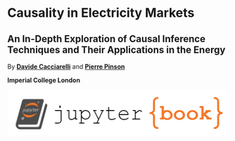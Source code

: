 # Causality in Electricity Markets

## An In-Depth Exploration of Causal Inference Techniques and Their Applications in the Energy

By [**Davide Cacciarelli**](https://sites.google.com/view/dcacciarelli) and [**Pierre Pinson**](https://pierrepinson.com/)

**Imperial College London**

<img src="logo.png" alt="cover photo" align="center" width="600px"/>